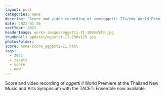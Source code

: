 ```yaml
---
layout: post
categories: news
describe: "Score and video recording of <em>oggetti II</em> World Premiere at the Thailand New Music and Arts Symposium with the TACETi Ensemble now available"
date: 2022-01-26
sortYear: 2021
headerImage: works-images/oggetti-II-1080x549.jpg
thumbnail: updates/oggetti-II-250x125.jpg
photosFolder:
score: home-score_oggetti-II.html
tags:
  - 2021
  - taceti
  - score
  - new
---
```


Score and video recording of <em>oggetti II</em> World Premiere at the Thailand New Music and Arts Symposium with the TACETi Ensemble now available.
